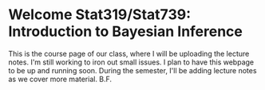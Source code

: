 # Welcome Stat319/Stat739: Introduction to Bayesian Inference

This is the course page of our class, where I will be uploading the lecture notes.
I'm still working to iron out small issues. I plan to have this webpage to be up and running soon.
During the semester, I'll be adding lecture notes as we cover more material.
B.F.

```{tableofcontents}
```
